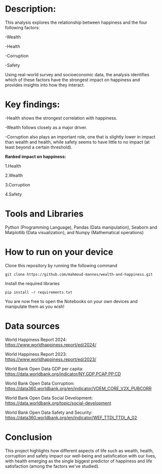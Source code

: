 # **Description**:
This analysis explores the relationship between happiness and the four following factors:

-Wealth

-Health

-Corruption

-Safety

Using real-world survey and socioeconomic data, the analysis identifies which of these factors have the strongest impact on happiness and provides insights into how they interact.

# **Key findings**:
-Health shows the strongest correlation with happiness.

-Wealth follows closely as a major driver.

-Corruption also plays an important role, one that is slightly lower in impact than wealth and health, while safety seems to have little to no impact (at least beyond a certain threshold).

**Ranked impact on happiness:**

1.Health

2.Wealth

3.Corruption

4.Safety

# **Tools and Libraries**

Python (Programming Language), Pandas (Data manipulation), Seaborn and Matplotlib (Data visualization), and Numpy (Mathematical operations)

# **How to run on your device**

Clone this repository by running the following command

`git clone https://github.com/mahmoud-mannes/wealth-and-happiness.git`

Install the required libraries

`pip install -r requirements.txt`

You are now free to open the Notebooks on your own devices and manipulate them as you wish!

# **Data sources**

World Happiness Report 2024: https://www.worldhappiness.report/ed/2024/

World Happiness Report 2023: https://www.worldhappiness.report/ed/2023/

World Bank Open Data GDP per capita: https://data.worldbank.org/indicator/NY.GDP.PCAP.PP.CD

World Bank Open Data Corruption: https://data360.worldbank.org/en/indicator/VDEM_CORE_V2X_PUBCORR

World Bank Open Data Social Development: https://data.worldbank.org/topic/social-development

World Bank Open Data Safety and Security: https://data360.worldbank.org/en/indicator/WEF_TTDI_TTDI_A_02

# **Conclusion**

This project highlights how different aspects of life such as wealth, health, corruption and safety impact our well-being and satisfication with our lives, with health emerging as the single biggest predictor of happiness and life satisfaction (among the factors we've studied).
